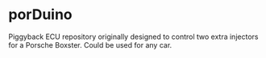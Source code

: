 # porDuino
Piggyback ECU repository originally designed to control two extra injectors for a Porsche Boxster. Could be used for any car.
